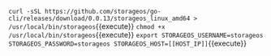 `curl -sSL https://github.com/storageos/go-cli/releases/download/0.0.13/storageos_linux_amd64 > /usr/local/bin/storageos`{{execute}}
`chmod +x /usr/local/bin/storageos`{{execute}}
`export STORAGEOS_USERNAME=storageos STORAGEOS_PASSWORD=storageos STORAGEOS_HOST=[[HOST_IP]]`{{execute}}

